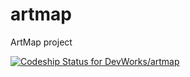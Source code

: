 artmap
======

ArtMap project

[ ![Codeship Status for DevWorks/artmap](https://codeship.io/projects/62f75ad0-24ec-0132-09d6-7214f0ee2424/status)](https://codeship.io/projects/37014)